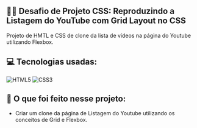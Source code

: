 ## 👨‍💻 Desafio de Projeto CSS: Reproduzindo a Listagem do YouTube com Grid Layout no CSS
Projeto de HMTL e CSS de clone da lista de vídeos na página do Youtube utilizando Flexbox. <br>

## 💻 Tecnologias usadas:
<div style="display: inline_block">
  <img alt="HTML5" src="https://img.shields.io/badge/HTML5-E34F26?style=for-the-badge&logo=html5&logoColor=white">
  <img alt="CSS3" src="https://img.shields.io/badge/CSS3-1572B6?style=for-the-badge&logo=css3&logoColor=white">
</div>

## 🤔 O que foi feito nesse projeto:
- Criar um clone da página  de Listagem do Youtube utilizando os conceitos de Grid e Flexbox.

